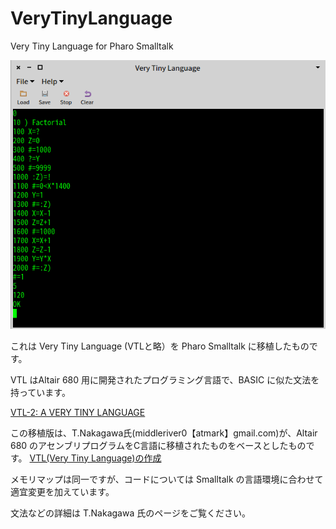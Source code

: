 # VeryTinyLanguage
Very Tiny Language for Pharo Smalltalk

![Screenshot](https://raw.githubusercontent.com/EiichiroIto/VeryTinyLanguage/main/images/cvtl.png)

これは Very Tiny Language (VTLと略）を Pharo Smalltalk に移植したものです。

VTL はAltair 680 用に開発されたプログラミング言語で、BASIC に似た文法を持っています。

[VTL-2: A VERY TINY LANGUAGE](https://manx-docs.org/mirror/harte/Altair/MITS_Altair_680_Very_Tiny_Language_VTL-2_Manual.PDF)

この移植版は、T.Nakagawa氏(middleriver0【atmark】gmail.com)が、Altair 680 のアセンブリプログラムをC言語に移植されたものをベースとしたものです。
[VTL(Very Tiny Language)の作成](http://middleriver.chagasi.com/electronics/vtl.html)

メモリマップは同一ですが、コードについては Smalltalk の言語環境に合わせて適宜変更を加えています。

文法などの詳細は T.Nakagawa 氏のページをご覧ください。

